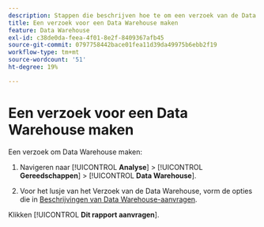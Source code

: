 ```yaml
---
description: Stappen die beschrijven hoe te om een verzoek van de Data Warehouse tot stand te brengen.
title: Een verzoek voor een Data Warehouse maken
feature: Data Warehouse
exl-id: c38de0da-feea-4f01-8e2f-8409367afb45
source-git-commit: 0797758442bace01fea11d39da49975b6ebb2f19
workflow-type: tm+mt
source-wordcount: '51'
ht-degree: 19%

---
```


# Een verzoek voor een Data Warehouse maken

Een verzoek om Data Warehouse maken:

1. Navigeren naar [!UICONTROL **Analyse**] > [!UICONTROL **Gereedschappen**] > [!UICONTROL **Data Warehouse**].

1. Voor het lusje van het Verzoek van de Data Warehouse, vorm de opties die in [Beschrijvingen van Data Warehouse-aanvragen](/help/export/data-warehouse/data-warehouse.md).

Klikken [!UICONTROL **Dit rapport aanvragen**].
